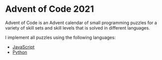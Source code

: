 # Advent of Code 2021

Advent of Code is an Advent calendar of small programming puzzles for a variety of skill sets and skill levels that is solved in different languages.

I implement all puzzles using the following languages:

- [JavaScript](./javascript/README.md)
- [Python](./python/README.md)
